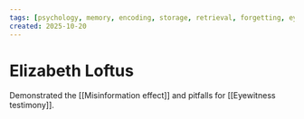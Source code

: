 ```yaml
---
tags: [psychology, memory, encoding, storage, retrieval, forgetting, eyewitness, amnesia, alzheimers, cte]
created: 2025-10-20
---
```

# Elizabeth Loftus

Demonstrated the [[Misinformation effect]] and pitfalls for [[Eyewitness testimony]].
